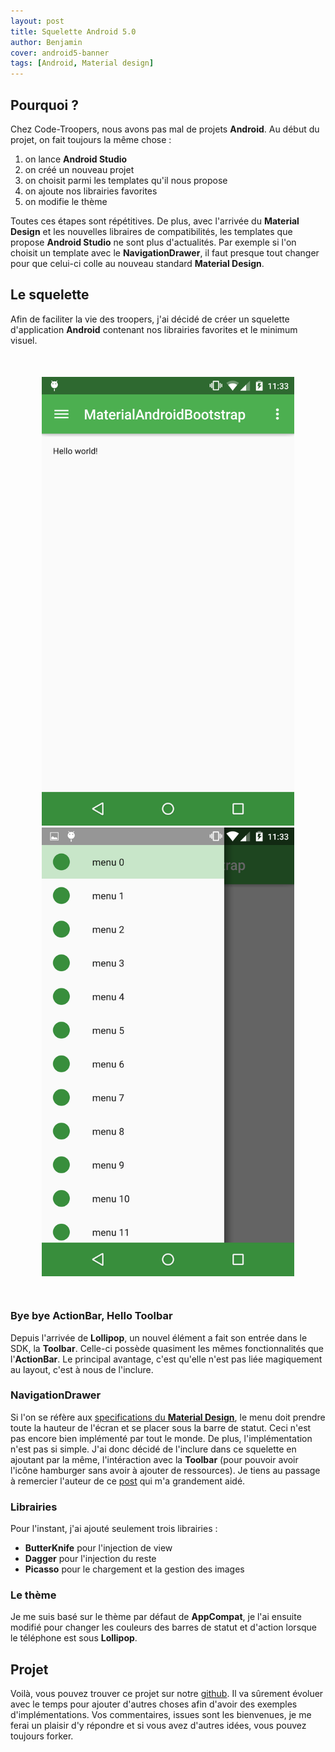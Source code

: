 ```yaml
---
layout: post
title: Squelette Android 5.0
author: Benjamin
cover: android5-banner
tags: [Android, Material design]
---
```


## Pourquoi ?

Chez Code-Troopers, nous avons pas mal de projets __Android__. Au début du projet, on fait toujours la même chose :

 1. on lance __Android Studio__
 2. on créé un nouveau projet
 3. on choisit parmi les templates qu'il nous propose
 4. on ajoute nos librairies favorites
 5. on modifie le thème

Toutes ces étapes sont répétitives. De plus, avec l'arrivée du __Material Design__ et
les nouvelles libraires de compatibilités, les templates que propose __Android Studio__ ne sont plus d'actualités. Par exemple si l'on choisit un template avec le __NavigationDrawer__, il faut presque tout changer pour que celui-ci colle au nouveau standard __Material Design__.

<!--break-->

## Le squelette

Afin de faciliter la vie des troopers, j'ai décidé de créer un squelette d'application __Android__ contenant nos librairies favorites et le minimum visuel.

<div style="text-align:center;margin:50px">
<a href="/images/postAndroid5/screen1.png" data-lightbox="group-1" title="Page d'accueil du squelette" class="inlineBoxes">
<img class="medium" src="/images/postAndroid5/screen1.png" alt="Page d'accueil du squelette"/>
</a>
<a href="/images/postAndroid5/screen2.png" data-lightbox="group-1" title="Navigation drawer" class="inlineBoxes">
<img class="medium" src="/images/postAndroid5/screen2.png" alt="Navigation drawer"/>
</a>
</div>


### Bye bye ActionBar, Hello Toolbar

Depuis l'arrivée de __Lollipop__, un nouvel élément a fait son entrée dans le SDK, la __Toolbar__. Celle-ci possède quasiment les mêmes fonctionnalités que l'__ActionBar__. Le principal avantage, c'est qu'elle n'est pas liée magiquement au layout, c'est à nous de l'inclure.

### NavigationDrawer

Si l'on se réfère aux [specifications du __Material Design__](http://www.google.com/design/spec/patterns/navigation-drawer.html), le menu doit prendre toute la hauteur de l'écran et se placer sous la barre de statut. Ceci n'est pas encore bien implémenté par tout le monde. De plus, l'implémentation n'est pas si simple. J'ai donc décidé de l'inclure dans ce squelette en ajoutant par la même, l'intéraction avec la __Toolbar__ (pour pouvoir avoir l'icône hamburger sans avoir à ajouter de ressources). Je tiens au passage à remercier l'auteur de ce [post](http://stackoverflow.com/questions/26745300/navigation-drawer-semi-transparent-over-status-bar-not-working) qui m'a grandement aidé.

### Librairies

Pour l'instant, j'ai ajouté seulement trois librairies :

* __ButterKnife__ pour l'injection de view
* __Dagger__ pour l'injection du reste
* __Picasso__ pour le chargement et la gestion des images

### Le thème

Je me suis basé sur le thème par défaut de __AppCompat__, je l'ai ensuite modifié pour changer les couleurs des barres de statut et d'action lorsque le téléphone est sous __Lollipop__.

## Projet

Voilà, vous pouvez trouver ce projet sur notre [github](https://github.com/code-troopers/material-android-bootstrap). Il va sûrement évoluer avec le temps pour ajouter d'autres choses afin d'avoir des exemples d'implémentations. Vos commentaires, issues sont les bienvenues, je me ferai un plaisir d'y répondre et si vous avez d'autres idées, vous pouvez toujours forker.
